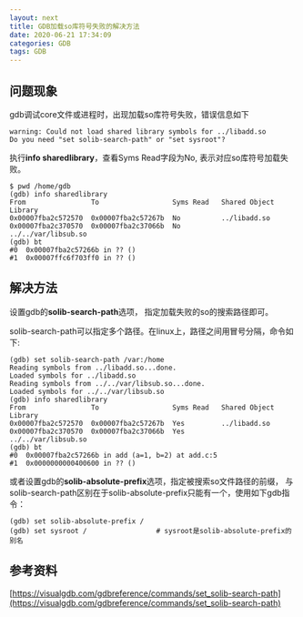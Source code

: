 ```yaml
---
layout: next
title: GDB加载so库符号失败的解决方法
date: 2020-06-21 17:34:09
categories: GDB
tags: GDB
---
```


## 问题现象

gdb调试core文件或进程时，出现加载so库符号失败，错误信息如下

```shell
warning: Could not load shared library symbols for ../libadd.so
Do you need "set solib-search-path" or "set sysroot"?
```
<!-- more -->

执行**info sharedlibrary**，查看Syms Read字段为No,  表示对应so库符号加载失败。

```shell
$ pwd /home/gdb
(gdb) info sharedlibrary
From                To                  Syms Read   Shared Object Library
0x00007fba2c572570  0x00007fba2c57267b  No          ../libadd.so
0x00007fba2c370570  0x00007fba2c37066b  No          ../../var/libsub.so
(gdb) bt
#0  0x00007fba2c57266b in ?? ()
#1  0x00007ffc6f703ff0 in ?? ()
```

## 解决方法

设置gdb的**solib-search-path**选项， 指定加载失败的so的搜索路径即可。

solib-search-path可以指定多个路径。在linux上，路径之间用冒号分隔，命令如下:

```
(gdb) set solib-search-path /var:/home
Reading symbols from ../libadd.so...done.
Loaded symbols for ../libadd.so
Reading symbols from ../../var/libsub.so...done.
Loaded symbols for ../../var/libsub.so
(gdb) info sharedlibrary
From                To                  Syms Read   Shared Object Library
0x00007fba2c572570  0x00007fba2c57267b  Yes         ../libadd.so
0x00007fba2c370570  0x00007fba2c37066b  Yes         ../../var/libsub.so
(gdb) bt
#0  0x00007fba2c57266b in add (a=1, b=2) at add.c:5
#1  0x0000000000400600 in ?? ()
```

或者设置gdb的**solib-absolute-prefix**选项，指定被搜索so文件路径的前缀， 与solib-search-path区别在于solib-absolute-prefix只能有一个，使用如下gdb指令：

```shell
(gdb) set solib-absolute-prefix /
(gdb) set sysroot /					# sysroot是solib-absolute-prefix的别名
```

## 参考资料
[https://visualgdb.com/gdbreference/commands/set_solib-search-path](https://visualgdb.com/gdbreference/commands/set_solib-search-path)


